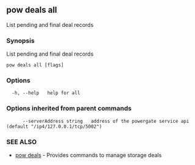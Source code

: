 ## pow deals all

List pending and final deal records

### Synopsis

List pending and final deal records

```
pow deals all [flags]
```

### Options

```
  -h, --help   help for all
```

### Options inherited from parent commands

```
      --serverAddress string   address of the powergate service api (default "/ip4/127.0.0.1/tcp/5002")
```

### SEE ALSO

* [pow deals](pow_deals.md)	 - Provides commands to manage storage deals


